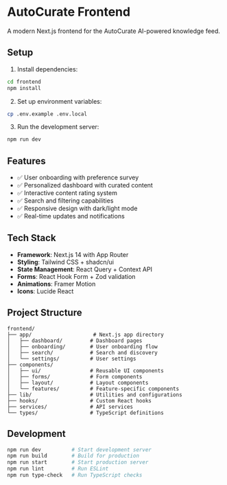 # AutoCurate Frontend

A modern Next.js frontend for the AutoCurate AI-powered knowledge feed.

## Setup

1. Install dependencies:
```bash
cd frontend
npm install
```

2. Set up environment variables:
```bash
cp .env.example .env.local
```

3. Run the development server:
```bash
npm run dev
```

## Features

- ✅ User onboarding with preference survey
- ✅ Personalized dashboard with curated content
- ✅ Interactive content rating system
- ✅ Search and filtering capabilities
- ✅ Responsive design with dark/light mode
- ✅ Real-time updates and notifications

## Tech Stack

- **Framework**: Next.js 14 with App Router
- **Styling**: Tailwind CSS + shadcn/ui
- **State Management**: React Query + Context API
- **Forms**: React Hook Form + Zod validation
- **Animations**: Framer Motion
- **Icons**: Lucide React

## Project Structure

```
frontend/
├── app/                    # Next.js app directory
│   ├── dashboard/         # Dashboard pages
│   ├── onboarding/        # User onboarding flow
│   ├── search/            # Search and discovery
│   └── settings/          # User settings
├── components/
│   ├── ui/                # Reusable UI components
│   ├── forms/             # Form components
│   ├── layout/            # Layout components
│   └── features/          # Feature-specific components
├── lib/                   # Utilities and configurations
├── hooks/                 # Custom React hooks
├── services/              # API services
└── types/                 # TypeScript definitions
```

## Development

```bash
npm run dev          # Start development server
npm run build        # Build for production
npm run start        # Start production server
npm run lint         # Run ESLint
npm run type-check   # Run TypeScript checks
```
